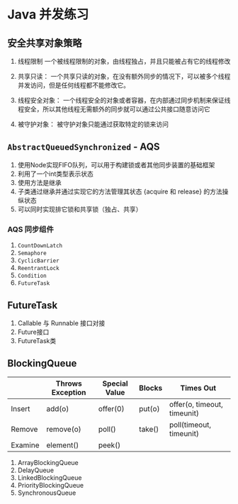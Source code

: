 # Java 并发练习


## 安全共享对象策略
1. 线程限制
一个被线程限制的对象，由线程独占，并且只能被占有它的线程修改

2. 共享只读：
一个共享只读的对象，在没有额外同步的情况下，可以被多个线程并发访问，但是任何线程都不能修改它。

3. 线程安全对象：
一个线程安全的对象或者容器，在内部通过同步机制来保证线程安全，所以其他线程无需额外的同步就可以通过公共接口随意访问它

4. 被守护对象：
被守护对象只能通过获取特定的锁来访问


## `AbstractQueuedSynchronized` - AQS
1. 使用Node实现FIFO队列，可以用于构建锁或者其他同步装置的基础框架
2. 利用了一个int类型表示状态
3. 使用方法是继承
4. 子类通过继承并通过实现它的方法管理其状态 {acquire 和 release} 的方法操纵状态
5. 可以同时实现排它锁和共享锁（独占、共享）

### AQS 同步组件
1. `CountDownLatch`
2. `Semaphore`
3. `CyclicBarrier`
4. `ReentrantLock`
5. `Condition`
6. `FutureTask`


## FutureTask
1. Callable 与 Runnable 接口对接
2. Future接口
3. FutureTask类


## BlockingQueue
|  | Throws Exception | Special Value | Blocks | Times Out |
|--|--|--|--|--|
| Insert | add(o) | offer(0) | put(o) | offer(o, timeout, timeunit) |
| Remove | remove(o) | poll() | take() | poll(timeout, timeunit) |
| Examine | element() | peek() |  |  |

1. ArrayBlockingQueue
2. DelayQueue
3. LinkedBlockingQueue
4. PriorityBlockingQueue
5. SynchronousQueue
